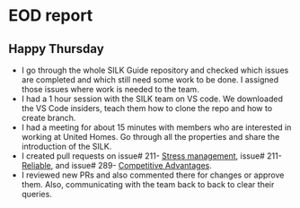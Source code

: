 # EOD report
## Happy Thursday

- I go through the whole SILK Guide repository and checked which issues are completed and which still need some work to be done. I assigned those issues where work is needed to the team.
- I had a 1 hour session with the SILK team on VS code. We downloaded the VS Code insiders, teach them how to clone the repo and how to create branch.
- I had a meeting for about 15 minutes with members who are interested in working at United Homes. Go through all the properties and share the introduction of the SILK.
- I created pull requests on issue# 211- [Stress management](https://github.com/NoteHive/Silk-Corp-Guide/pull/301), issue# 211- [Reliable](https://github.com/NoteHive/Silk-Corp-Guide/pull/300), and issue# 289- [Competitive Advantages](https://github.com/NoteHive/Silk-Corp-Guide/pull/299).
- I reviewed new PRs and also commented there for changes or approve them. Also, communicating with the team back to back to clear their queries.
